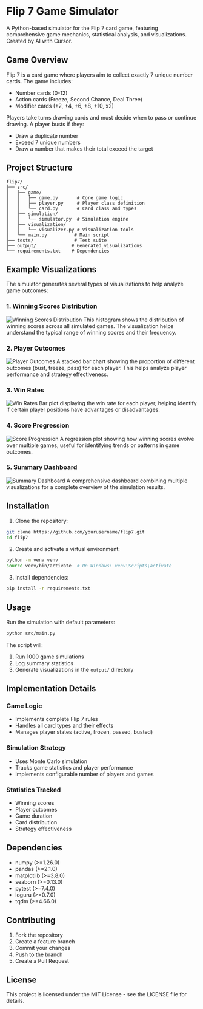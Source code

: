 # Flip 7 Game Simulator

A Python-based simulator for the Flip 7 card game, featuring comprehensive game mechanics, statistical analysis, and visualizations. Created by AI with Cursor.

## Game Overview

Flip 7 is a card game where players aim to collect exactly 7 unique number cards. The game includes:
- Number cards (0-12)
- Action cards (Freeze, Second Chance, Deal Three)
- Modifier cards (+2, +4, +6, +8, +10, x2)

Players take turns drawing cards and must decide when to pass or continue drawing. A player busts if they:
- Draw a duplicate number
- Exceed 7 unique numbers
- Draw a number that makes their total exceed the target

## Project Structure

```
flip7/
├── src/
│   ├── game/
│   │   ├── game.py       # Core game logic
│   │   ├── player.py     # Player class definition
│   │   └── card.py       # Card class and types
│   ├── simulation/
│   │   └── simulator.py  # Simulation engine
│   ├── visualization/
│   │   └── visualizer.py # Visualization tools
│   └── main.py          # Main script
├── tests/               # Test suite
├── output/             # Generated visualizations
└── requirements.txt    # Dependencies
```

## Example Visualizations

The simulator generates several types of visualizations to help analyze game outcomes:

### 1. Winning Scores Distribution
![Winning Scores Distribution](output/winning_scores_dist.png)
This histogram shows the distribution of winning scores across all simulated games. The visualization helps understand the typical range of winning scores and their frequency.

### 2. Player Outcomes
![Player Outcomes](output/player_outcomes.png)
A stacked bar chart showing the proportion of different outcomes (bust, freeze, pass) for each player. This helps analyze player performance and strategy effectiveness.

### 3. Win Rates
![Win Rates](output/win_rates.png)
Bar plot displaying the win rate for each player, helping identify if certain player positions have advantages or disadvantages.

### 4. Score Progression
![Score Progression](output/score_progression.png)
A regression plot showing how winning scores evolve over multiple games, useful for identifying trends or patterns in game outcomes.

### 5. Summary Dashboard
![Summary Dashboard](output/dashboard.png)
A comprehensive dashboard combining multiple visualizations for a complete overview of the simulation results.

## Installation

1. Clone the repository:
```bash
git clone https://github.com/yourusername/flip7.git
cd flip7
```

2. Create and activate a virtual environment:
```bash
python -m venv venv
source venv/bin/activate  # On Windows: venv\Scripts\activate
```

3. Install dependencies:
```bash
pip install -r requirements.txt
```

## Usage

Run the simulation with default parameters:
```bash
python src/main.py
```

The script will:
1. Run 1000 game simulations
2. Log summary statistics
3. Generate visualizations in the `output/` directory

## Implementation Details

### Game Logic
- Implements complete Flip 7 rules
- Handles all card types and their effects
- Manages player states (active, frozen, passed, busted)

### Simulation Strategy
- Uses Monte Carlo simulation
- Tracks game statistics and player performance
- Implements configurable number of players and games

### Statistics Tracked
- Winning scores
- Player outcomes
- Game duration
- Card distribution
- Strategy effectiveness

## Dependencies

- numpy (>=1.26.0)
- pandas (>=2.1.0)
- matplotlib (>=3.8.0)
- seaborn (>=0.13.0)
- pytest (>=7.4.0)
- loguru (>=0.7.0)
- tqdm (>=4.66.0)

## Contributing

1. Fork the repository
2. Create a feature branch
3. Commit your changes
4. Push to the branch
5. Create a Pull Request

## License

This project is licensed under the MIT License - see the LICENSE file for details.
